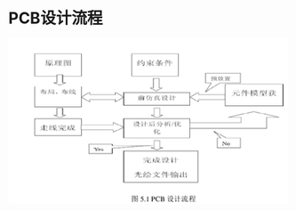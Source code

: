 # PCB设计流程

<img src="pcb设计.assets/image-20220405134403779.png" alt="image-20220405134403779" style="zoom:80%;" />